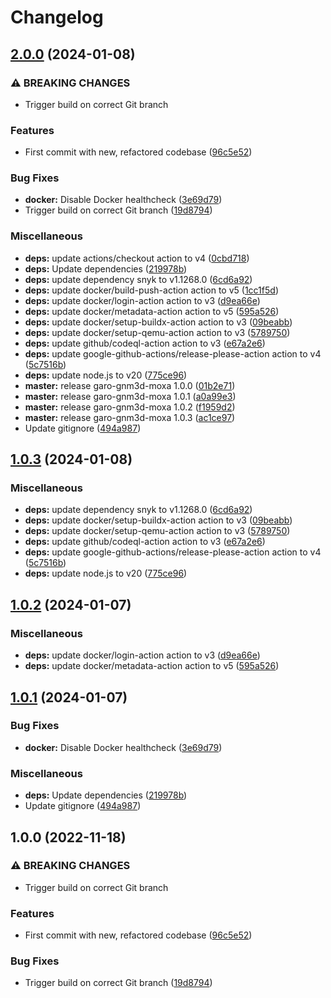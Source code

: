 # Changelog

## [2.0.0](https://github.com/mountaindude/garo-gnm3d-moxa/compare/garo-gnm3d-moxa-v1.0.3...garo-gnm3d-moxa-v2.0.0) (2024-01-08)


### ⚠ BREAKING CHANGES

* Trigger build on correct Git branch

### Features

* First commit with new, refactored codebase ([96c5e52](https://github.com/mountaindude/garo-gnm3d-moxa/commit/96c5e52e164a8c273aae35db93fab685211d7074))


### Bug Fixes

* **docker:** Disable Docker healthcheck ([3e69d79](https://github.com/mountaindude/garo-gnm3d-moxa/commit/3e69d79847f6e301f3f619673e90829c87c34bb2))
* Trigger build on correct Git branch ([19d8794](https://github.com/mountaindude/garo-gnm3d-moxa/commit/19d8794b2a2b6b0dc77d0c242c96c76e31156cf7))


### Miscellaneous

* **deps:** update actions/checkout action to v4 ([0cbd718](https://github.com/mountaindude/garo-gnm3d-moxa/commit/0cbd718dd6a886a9399c18b2533fa3e5f8b87a6c))
* **deps:** Update dependencies ([219978b](https://github.com/mountaindude/garo-gnm3d-moxa/commit/219978b75d80a79b563231de655e322b5130fc22))
* **deps:** update dependency snyk to v1.1268.0 ([6cd6a92](https://github.com/mountaindude/garo-gnm3d-moxa/commit/6cd6a92a48fac88bfae7421ad5547044ad9eba26))
* **deps:** update docker/build-push-action action to v5 ([1cc1f5d](https://github.com/mountaindude/garo-gnm3d-moxa/commit/1cc1f5d03dd21a8e4e387ef51332f0f8ab60c67d))
* **deps:** update docker/login-action action to v3 ([d9ea66e](https://github.com/mountaindude/garo-gnm3d-moxa/commit/d9ea66e896c2c5782b9a9ed794fb7098a935ec17))
* **deps:** update docker/metadata-action action to v5 ([595a526](https://github.com/mountaindude/garo-gnm3d-moxa/commit/595a526199339d1b549c703774316214a0ea3e65))
* **deps:** update docker/setup-buildx-action action to v3 ([09beabb](https://github.com/mountaindude/garo-gnm3d-moxa/commit/09beabb791fcdcd732efb73e9b4ff51d5af75270))
* **deps:** update docker/setup-qemu-action action to v3 ([5789750](https://github.com/mountaindude/garo-gnm3d-moxa/commit/5789750acf27b4807079be4df200cc1f828e31ed))
* **deps:** update github/codeql-action action to v3 ([e67a2e6](https://github.com/mountaindude/garo-gnm3d-moxa/commit/e67a2e6dbe3aa6c619fcafb9c7b3f431cd56a740))
* **deps:** update google-github-actions/release-please-action action to v4 ([5c7516b](https://github.com/mountaindude/garo-gnm3d-moxa/commit/5c7516b1f87e174a8d8c727bed8474c10b0fc52c))
* **deps:** update node.js to v20 ([775ce96](https://github.com/mountaindude/garo-gnm3d-moxa/commit/775ce968da888d52c979f539f44b0c825dff01ea))
* **master:** release garo-gnm3d-moxa 1.0.0 ([01b2e71](https://github.com/mountaindude/garo-gnm3d-moxa/commit/01b2e71cebc1bad9f54d33d72fecb15432b98cfa))
* **master:** release garo-gnm3d-moxa 1.0.1 ([a0a99e3](https://github.com/mountaindude/garo-gnm3d-moxa/commit/a0a99e37db62a81a18a5f1f8f090b308dc86cfbb))
* **master:** release garo-gnm3d-moxa 1.0.2 ([f1959d2](https://github.com/mountaindude/garo-gnm3d-moxa/commit/f1959d280219c422e25d78bcd415bc2c32ffb1a5))
* **master:** release garo-gnm3d-moxa 1.0.3 ([ac1ce97](https://github.com/mountaindude/garo-gnm3d-moxa/commit/ac1ce97fb3f044036aee2d4f5354ebc200cd01fb))
* Update gitignore ([494a987](https://github.com/mountaindude/garo-gnm3d-moxa/commit/494a987c1b59cfc6a498ea2689440c9d8d18cc04))

## [1.0.3](https://github.com/mountaindude/garo-gnm3d-moxa/compare/garo-gnm3d-moxa-v1.0.2...garo-gnm3d-moxa-v1.0.3) (2024-01-08)


### Miscellaneous

* **deps:** update dependency snyk to v1.1268.0 ([6cd6a92](https://github.com/mountaindude/garo-gnm3d-moxa/commit/6cd6a92a48fac88bfae7421ad5547044ad9eba26))
* **deps:** update docker/setup-buildx-action action to v3 ([09beabb](https://github.com/mountaindude/garo-gnm3d-moxa/commit/09beabb791fcdcd732efb73e9b4ff51d5af75270))
* **deps:** update docker/setup-qemu-action action to v3 ([5789750](https://github.com/mountaindude/garo-gnm3d-moxa/commit/5789750acf27b4807079be4df200cc1f828e31ed))
* **deps:** update github/codeql-action action to v3 ([e67a2e6](https://github.com/mountaindude/garo-gnm3d-moxa/commit/e67a2e6dbe3aa6c619fcafb9c7b3f431cd56a740))
* **deps:** update google-github-actions/release-please-action action to v4 ([5c7516b](https://github.com/mountaindude/garo-gnm3d-moxa/commit/5c7516b1f87e174a8d8c727bed8474c10b0fc52c))
* **deps:** update node.js to v20 ([775ce96](https://github.com/mountaindude/garo-gnm3d-moxa/commit/775ce968da888d52c979f539f44b0c825dff01ea))

## [1.0.2](https://github.com/mountaindude/garo-gnm3d-moxa/compare/garo-gnm3d-moxa-v1.0.1...garo-gnm3d-moxa-v1.0.2) (2024-01-07)


### Miscellaneous

* **deps:** update docker/login-action action to v3 ([d9ea66e](https://github.com/mountaindude/garo-gnm3d-moxa/commit/d9ea66e896c2c5782b9a9ed794fb7098a935ec17))
* **deps:** update docker/metadata-action action to v5 ([595a526](https://github.com/mountaindude/garo-gnm3d-moxa/commit/595a526199339d1b549c703774316214a0ea3e65))

## [1.0.1](https://github.com/mountaindude/garo-gnm3d-moxa/compare/garo-gnm3d-moxa-v1.0.0...garo-gnm3d-moxa-v1.0.1) (2024-01-07)


### Bug Fixes

* **docker:** Disable Docker healthcheck ([3e69d79](https://github.com/mountaindude/garo-gnm3d-moxa/commit/3e69d79847f6e301f3f619673e90829c87c34bb2))


### Miscellaneous

* **deps:** Update dependencies ([219978b](https://github.com/mountaindude/garo-gnm3d-moxa/commit/219978b75d80a79b563231de655e322b5130fc22))
* Update gitignore ([494a987](https://github.com/mountaindude/garo-gnm3d-moxa/commit/494a987c1b59cfc6a498ea2689440c9d8d18cc04))

## 1.0.0 (2022-11-18)


### ⚠ BREAKING CHANGES

* Trigger build on correct Git branch

### Features

* First commit with new, refactored codebase ([96c5e52](https://github.com/mountaindude/garo-gnm3d-moxa/commit/96c5e52e164a8c273aae35db93fab685211d7074))


### Bug Fixes

* Trigger build on correct Git branch ([19d8794](https://github.com/mountaindude/garo-gnm3d-moxa/commit/19d8794b2a2b6b0dc77d0c242c96c76e31156cf7))
